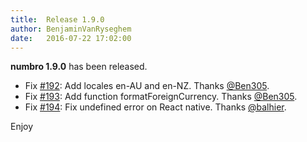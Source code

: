 ```yaml
---
title:  Release 1.9.0
author: BenjaminVanRyseghem
date:   2016-07-22 17:02:00
---
```


**numbro 1.9.0** has been released.

- Fix [#192](https://github.com/foretagsplatsen/numbro/pull/#192): Add locales en-AU and en-NZ. Thanks [@Ben305](https://github.com/Ben305).
- Fix [#193](https://github.com/foretagsplatsen/numbro/pull/#193): Add function formatForeignCurrency. Thanks [@Ben305](https://github.com/Ben305).
- Fix [#194](https://github.com/foretagsplatsen/numbro/pull/#194): Fix undefined error on React native. Thanks [@balhier](https://github.com/balhier).

Enjoy <i class="fa fa-smile-o">
